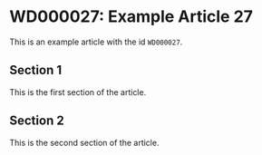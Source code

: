 # WD000027: Example Article 27

This is an example article with the id `WD000027`.

## Section 1

This is the first section of the article.

## Section 2

This is the second section of the article.
